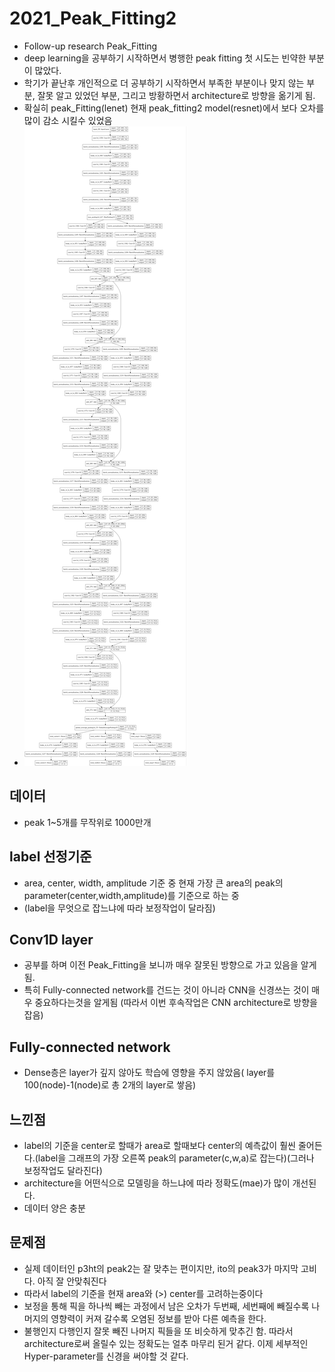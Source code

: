 # 2021_Peak_Fitting2
- Follow-up research Peak_Fitting
- deep learning을 공부하기 시작하면서 병행한 peak fitting 첫 시도는 빈약한 부분이 많았다.
- 학기가 끝난후 개인적으로 더 공부하기 시작하면서 부족한 부분이나 맞지 않는 부분, 잘못 알고 있었던 부분, 그리고 방황하면서 architecture로 방향을 옮기게 됨.
- 확실히 peak_Fitting(lenet) 현재 peak_fitting2 model(resnet)에서 보다 오차를 많이 감소 시킬수 있었음
- ![resnet](https://github.com/mynameisheum/2021_Peak_Fitting2/blob/main/picture_storage/resnet-%EC%9D%91%EC%9A%A9-%EB%B0%95%EC%84%B1%ED%9D%A0.png?raw=true)

## 데이터
- peak 1~5개를 무작위로 1000만개

## label 선정기준
- area, center, width, amplitude 기준 중 현재 가장 큰 area의 peak의 parameter(center,width,amplitude)를 기준으로 하는 중
- (label을 무엇으로 잡느냐에 따라 보정작업이 달라짐)

## Conv1D layer
- 공부를 하며 이전 Peak_Fitting을 보니까 매우 잘못된 방향으로 가고 있음을 알게 됨.
- 특히 Fully-connected network를 건드는 것이 아니라 CNN을 신경쓰는 것이 매우 중요하다는것을 알게됨 (따라서 이번 후속작업은 CNN architecture로 방향을 잡음)

## Fully-connected network
- Dense층은 layer가 깊지 않아도 학습에 영향을 주지 않았음( layer를 100(node)-1(node)로 총 2개의 layer로 쌓음)

## 느낀점
- label의 기준을 center로 할때가 area로 할때보다 center의 예측값이 훨씬 줄어든다.(label을 그래프의 가장 오른쪽 peak의 parameter(c,w,a)로 잡는다)(그러나 보정작업도 달라진다)
- architecture을 어떤식으로 모델링을 하느냐에 따라 정확도(mae)가 많이 개선된다.
- 데이터 양은 충분

## 문제점
- 실제 데이터인 p3ht의 peak2는 잘 맞추는 편이지만, ito의 peak3가 마지막 고비다. 아직 잘 안맞춰진다
- 따라서 label의 기준을 현재 area와 (>) center를 고려하는중이다
- 보정을 통해 픽을 하나씩 빼는 과정에서 남은 오차가 두번째, 세번째에 빼질수록 나머지의 영향력이 커져 갈수록 오염된 정보를 받아 다른 예측을 한다.
- 불행인지 다행인지 잘못 빼진 나머지 픽들을 또 비슷하게 맞추긴 함. 따라서 architecture로써 올릴수 있는 정확도는 얼추 마무리 된거 같다. 이제 세부적인 Hyper-parameter를 신경을 써야할 것 같다.
